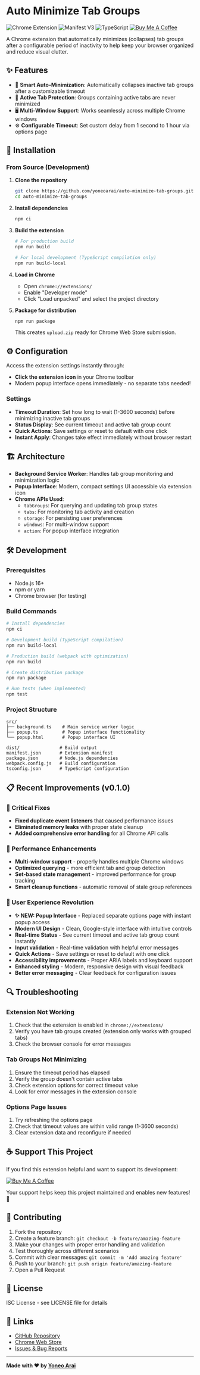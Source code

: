 # Auto Minimize Tab Groups

![Chrome Extension](https://img.shields.io/badge/Chrome-Extension-green)
![Manifest V3](https://img.shields.io/badge/Manifest-V3-blue)
![TypeScript](https://img.shields.io/badge/TypeScript-4.x-blue)
[![Buy Me A Coffee](https://img.shields.io/badge/Buy%20Me%20A%20Coffee-☕-yellow.svg)](https://coff.ee/yoneo)

A Chrome extension that automatically minimizes (collapses) tab groups after a configurable period of inactivity to help keep your browser organized and reduce visual clutter.

## ✨ Features

- 🔄 **Smart Auto-Minimization**: Automatically collapses inactive tab groups after a customizable timeout
- 🎯 **Active Tab Protection**: Groups containing active tabs are never minimized
- 🖥️ **Multi-Window Support**: Works seamlessly across multiple Chrome windows
- ⚙️ **Configurable Timeout**: Set custom delay from 1 second to 1 hour via options page

## 🚀 Installation

### From Source (Development)

1. **Clone the repository**
   ```bash
   git clone https://github.com/yoneoarai/auto-minimize-tab-groups.git
   cd auto-minimize-tab-groups
   ```

2. **Install dependencies**
   ```bash
   npm ci
   ```

3. **Build the extension**
   ```bash
   # For production build
   npm run build
   
   # For local development (TypeScript compilation only)
   npm run build-local
   ```

4. **Load in Chrome**
   - Open `chrome://extensions/`
   - Enable "Developer mode"
   - Click "Load unpacked" and select the project directory

5. **Package for distribution**
   ```bash
   npm run package
   ```
   This creates `upload.zip` ready for Chrome Web Store submission.

## ⚙️ Configuration

Access the extension settings instantly through:
- **Click the extension icon** in your Chrome toolbar
- Modern popup interface opens immediately - no separate tabs needed!

### Settings

- **Timeout Duration**: Set how long to wait (1-3600 seconds) before minimizing inactive tab groups
- **Status Display**: See current timeout and active tab group count
- **Quick Actions**: Save settings or reset to default with one click
- **Instant Apply**: Changes take effect immediately without browser restart


## 🏗️ Architecture

- **Background Service Worker**: Handles tab group monitoring and minimization logic
- **Popup Interface**: Modern, compact settings UI accessible via extension icon
- **Chrome APIs Used**:
  - `tabGroups`: For querying and updating tab group states
  - `tabs`: For monitoring tab activity and creation
  - `storage`: For persisting user preferences
  - `windows`: For multi-window support
  - `action`: For popup interface integration

## 🛠️ Development

### Prerequisites

- Node.js 16+
- npm or yarn
- Chrome browser (for testing)

### Build Commands

```bash
# Install dependencies
npm ci

# Development build (TypeScript compilation)
npm run build-local

# Production build (webpack with optimization)
npm run build

# Create distribution package
npm run package

# Run tests (when implemented)
npm test
```

### Project Structure

```
src/
├── background.ts    # Main service worker logic
├── popup.ts         # Popup interface functionality
└── popup.html       # Popup interface UI

dist/               # Build output
manifest.json       # Extension manifest
package.json        # Node.js dependencies
webpack.config.js   # Build configuration
tsconfig.json       # TypeScript configuration
```

## 📋 Recent Improvements (v0.1.0)

### 🐛 Critical Fixes
- **Fixed duplicate event listeners** that caused performance issues
- **Eliminated memory leaks** with proper state cleanup
- **Added comprehensive error handling** for all Chrome API calls

### 🚀 Performance Enhancements  
- **Multi-window support** - properly handles multiple Chrome windows
- **Optimized querying** - more efficient tab and group detection
- **Set-based state management** - improved performance for group tracking
- **Smart cleanup functions** - automatic removal of stale group references

### 🎨 User Experience Revolution
- **✨ NEW: Popup Interface** - Replaced separate options page with instant popup access
- **Modern UI Design** - Clean, Google-style interface with intuitive controls
- **Real-time Status** - See current timeout and active tab group count instantly
- **Input validation** - Real-time validation with helpful error messages
- **Quick Actions** - Save settings or reset to default with one click
- **Accessibility improvements** - Proper ARIA labels and keyboard support
- **Enhanced styling** - Modern, responsive design with visual feedback
- **Better error messaging** - Clear feedback for configuration issues

## 🔍 Troubleshooting

### Extension Not Working
1. Check that the extension is enabled in `chrome://extensions/`
2. Verify you have tab groups created (extension only works with grouped tabs)
3. Check the browser console for error messages

### Tab Groups Not Minimizing
1. Ensure the timeout period has elapsed
2. Verify the group doesn't contain active tabs
3. Check extension options for correct timeout value
4. Look for error messages in the extension console

### Options Page Issues
1. Try refreshing the options page
2. Check that timeout values are within valid range (1-3600 seconds)
3. Clear extension data and reconfigure if needed

## ☕ Support This Project

If you find this extension helpful and want to support its development:

[![Buy Me A Coffee](https://img.shields.io/badge/Buy%20Me%20A%20Coffee-☕-yellow.svg)](https://coff.ee/yoneo)

Your support helps keep this project maintained and enables new features! 🙏

## 🤝 Contributing

1. Fork the repository
2. Create a feature branch: `git checkout -b feature/amazing-feature`
3. Make your changes with proper error handling and validation
4. Test thoroughly across different scenarios
5. Commit with clear messages: `git commit -m 'Add amazing feature'`
6. Push to your branch: `git push origin feature/amazing-feature`
7. Open a Pull Request

## 📄 License

ISC License - see LICENSE file for details

## 🔗 Links

- [GitHub Repository](https://github.com/yoneoarai/auto-minimize-tab-groups)
- [Chrome Web Store](https://chromewebstore.google.com/detail/auto-minimize-tab-groups/imjkoaaioakpbcgllmffjdolddjaohdi)
- [Issues & Bug Reports](https://github.com/yoneoarai/auto-minimize-tab-groups/issues)

---

**Made with ❤️ by [Yoneo Arai](mailto:yoneoarai@gmail.com)**
